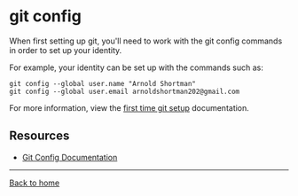 # git config

When first setting up git, you'll need to work with the git config commands in order to set up your identity.

For example, your identity can be set up with the commands such as:
```
git config --global user.name "Arnold Shortman"
git config --global user.email arnoldshortman202@gmail.com
```
For more information, view the [first time git setup](https://git-scm.com/book/en/v2/Getting-Started-First-Time-Git-Setup (Links to an git-scm.com)) documentation.


## Resources

- [Git Config Documentation](https://git-scm.com/docs/git-config (Links to an external site.))

---

[Back to home](../README.md)